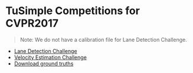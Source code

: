 # TuSimple Competitions for CVPR2017

> Note: We do not have a calibration file for Lane Detection Challenge.

- [Lane Detection Challenge](https://github.com/TuSimple/tusimple-benchmark/tree/master/doc/lane_detection)
- [Velocity Estimation Challenge](https://github.com/TuSimple/tusimple-benchmark/tree/master/doc/velocity_estimation)
- [Download ground truths](https://github.com/TuSimple/tusimple-benchmark/issues/3)
